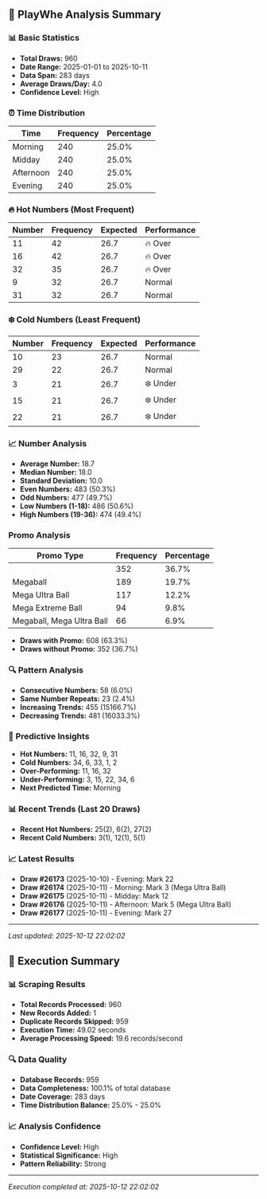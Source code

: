 
## 🎯 PlayWhe Analysis Summary

### 📊 Basic Statistics
- **Total Draws:** 960
- **Date Range:** 2025-01-01 to 2025-10-11
- **Data Span:** 283 days
- **Average Draws/Day:** 4.0
- **Confidence Level:** High

### ⏰ Time Distribution
| Time | Frequency | Percentage |
|------|-----------|------------|
| Morning | 240 | 25.0% |
| Midday | 240 | 25.0% |
| Afternoon | 240 | 25.0% |
| Evening | 240 | 25.0% |

### 🔥 Hot Numbers (Most Frequent)
| Number | Frequency | Expected | Performance |
|--------|-----------|----------|-------------|
| 11 | 42 | 26.7 | 🔥 Over |
| 16 | 42 | 26.7 | 🔥 Over |
| 32 | 35 | 26.7 | 🔥 Over |
| 9 | 32 | 26.7 | Normal |
| 31 | 32 | 26.7 | Normal |

### ❄️ Cold Numbers (Least Frequent)
| Number | Frequency | Expected | Performance |
|--------|-----------|----------|-------------|
| 10 | 23 | 26.7 | Normal |
| 29 | 22 | 26.7 | Normal |
| 3 | 21 | 26.7 | ❄️ Under |
| 15 | 21 | 26.7 | ❄️ Under |
| 22 | 21 | 26.7 | ❄️ Under |

### 📈 Number Analysis
- **Average Number:** 18.7
- **Median Number:** 18.0
- **Standard Deviation:** 10.0
- **Even Numbers:** 483 (50.3%)
- **Odd Numbers:** 477 (49.7%)
- **Low Numbers (1-18):** 486 (50.6%)
- **High Numbers (19-36):** 474 (49.4%)

###  Promo Analysis
| Promo Type | Frequency | Percentage |
|------------|-----------|------------|
|  | 352 | 36.7% |
| Megaball | 189 | 19.7% |
| Mega Ultra Ball | 117 | 12.2% |
| Mega Extreme Ball | 94 | 9.8% |
| Megaball, Mega Ultra Ball | 66 | 6.9% |
- **Draws with Promo:** 608 (63.3%)
- **Draws without Promo:** 352 (36.7%)

### 🔍 Pattern Analysis
- **Consecutive Numbers:** 58 (6.0%)
- **Same Number Repeats:** 23 (2.4%)
- **Increasing Trends:** 455 (15166.7%)
- **Decreasing Trends:** 481 (16033.3%)

### 🔮 Predictive Insights
- **Hot Numbers:** 11, 16, 32, 9, 31
- **Cold Numbers:** 34, 6, 33, 1, 2
- **Over-Performing:** 11, 16, 32
- **Under-Performing:** 3, 15, 22, 34, 6
- **Next Predicted Time:** Morning

### 📊 Recent Trends (Last 20 Draws)
- **Recent Hot Numbers:** 25(2), 6(2), 27(2)
- **Recent Cold Numbers:** 3(1), 12(1), 5(1)

### 📈 Latest Results
- **Draw #26173** (2025-10-10) - Evening: Mark 22 
- **Draw #26174** (2025-10-11) - Morning: Mark 3 (Mega Ultra Ball)
- **Draw #26175** (2025-10-11) - Midday: Mark 12 
- **Draw #26176** (2025-10-11) - Afternoon: Mark 5 (Mega Ultra Ball)
- **Draw #26177** (2025-10-11) - Evening: Mark 27 

---
*Last updated: 2025-10-12 22:02:02*

## 🚀 Execution Summary

### 📊 Scraping Results
- **Total Records Processed:** 960
- **New Records Added:** 1
- **Duplicate Records Skipped:** 959
- **Execution Time:** 49.02 seconds
- **Average Processing Speed:** 19.6 records/second

### 🔍 Data Quality
- **Database Records:** 959
- **Data Completeness:** 100.1% of total database
- **Date Coverage:** 283 days
- **Time Distribution Balance:** 25.0% - 25.0%

### 📈 Analysis Confidence
- **Confidence Level:** High
- **Statistical Significance:** High
- **Pattern Reliability:** Strong

---
*Execution completed at: 2025-10-12 22:02:02*
